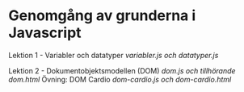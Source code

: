 # Genomgång av grunderna i Javascript

Lektion 1 - Variabler och datatyper 
            *variabler.js och datatyper.js*

Lektion 2 - Dokumentobjektsmodellen (DOM) 
            *dom.js och tillhörande dom.html*
            Övning: DOM Cardio 
            *dom-cardio.js och dom-cardio.html*
